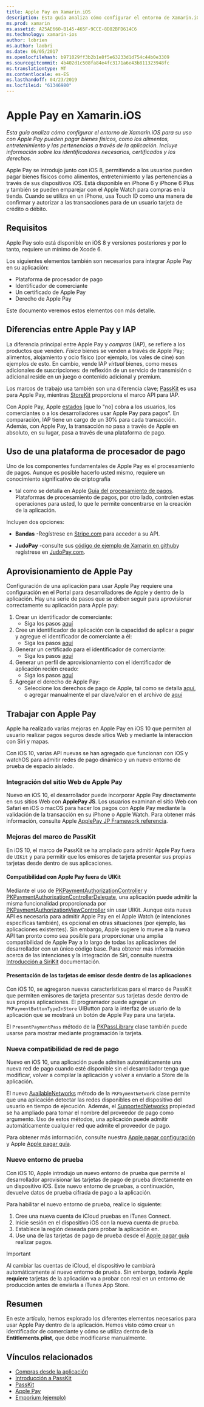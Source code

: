 ```yaml
---
title: Apple Pay en Xamarin.iOS
description: Esta guía analiza cómo configurar el entorno de Xamarin.iOS para su uso con Apple Pay pueden pagar bienes físicos, como los alimentos, entretenimiento y las pertenencias a través de la aplicación. Incluye información sobre los identificadores necesarios, certificados y los derechos.
ms.prod: xamarin
ms.assetid: A25AE660-B145-465F-9CCE-8D82BFD614C6
ms.technology: xamarin-ios
author: lobrien
ms.author: laobri
ms.date: 06/05/2017
ms.openlocfilehash: b971029ff3b2b1e8f5e63233d1d754c44b0e3309
ms.sourcegitcommit: 4b402d1c508fa84e4fc3171a6e43b811323948fc
ms.translationtype: MT
ms.contentlocale: es-ES
ms.lasthandoff: 04/23/2019
ms.locfileid: "61346980"
---
```

# <a name="apple-pay-in-xamarinios"></a>Apple Pay en Xamarin.iOS

_Esta guía analiza cómo configurar el entorno de Xamarin.iOS para su uso con Apple Pay pueden pagar bienes físicos, como los alimentos, entretenimiento y las pertenencias a través de la aplicación. Incluye información sobre los identificadores necesarios, certificados y los derechos._

Apple Pay se introdujo junto con iOS 8, permitiendo a los usuarios pueden pagar bienes físicos como alimentos, entretenimiento y las pertenencias a través de sus dispositivos iOS. Está disponible en iPhone 6 y iPhone 6 Plus y también se pueden emparejar con el Apple Watch para compras en la tienda. Cuando se utiliza en un iPhone, usa Touch ID como una manera de confirmar y autorizar a las transacciones para de un usuario tarjeta de crédito o débito.

## <a name="requirements"></a>Requisitos

Apple Pay solo está disponible en iOS 8 y versiones posteriores y por lo tanto, requiere un mínimo de Xcode 6.

Los siguientes elementos también son necesarios para integrar Apple Pay en su aplicación:

 - Plataforma de procesador de pago
 - Identificador de comerciante
 - Un certificado de Apple Pay
 - Derecho de Apple Pay

Este documento veremos estos elementos con más detalle.

## <a name="differences-between-apple-pay-and-iap"></a>Diferencias entre Apple Pay y IAP

La diferencia principal entre Apple Pay y *compras* (IAP), se refiere a los productos que venden. *Física* bienes se venden a través de Apple Pay; alimentos, alojamiento y ocio físico (por ejemplo, los vales de cine) son ejemplos de esto. En cambio, vende IAP *virtual* bienes, como meses adicionales de suscripciones: de reflexión de un servicio de transmisión o adicional reside en un juego o contenido adicional y premium.

Los marcos de trabajo usa también son una diferencia clave; [PassKit](https://developer.apple.com/library/ios/documentation/PassKit/Reference/PKPaymentAuthorizationViewController_Ref/) es usa para Apple Pay, mientras [StoreKit](https://developer.apple.com/library/ios/documentation/PassKit/Reference/PKPaymentAuthorizationViewController_Ref/) proporciona el marco API para IAP.

Con Apple Pay, Apple [estados](https://developer.apple.com/apple-pay/Getting-Started-with-Apple-Pay.pdf) [que lo "no] cobra a los usuarios, los comerciantes o a los desarrolladores usar Apple Pay para pagos". En comparación, IAP tiene un cargo de un 30% para cada transacción. Además, con Apple Pay, la transacción no pasa a través de Apple en absoluto, en su lugar, pasa a través de una plataforma de pago.

## <a name="using-a-payment-processor-platform"></a>Uso de una plataforma de procesador de pago

Uno de los componentes fundamentales de Apple Pay es el procesamiento de pagos. Aunque es posible hacerlo usted mismo, requiere un conocimiento significativo de criptografía
- tal como se detalla en Apple [Guía del procesamiento de pagos](https://developer.apple.com/library/ios/ApplePay_Guide/ProcessPayment.html).
Plataformas de procesamiento de pagos, por otro lado, controlen estas operaciones para usted, lo que le permite concentrarse en la creación de la aplicación.

Incluyen dos opciones:

- **Bandas** -Regístrese en [Stripe.com](https://stripe.com/) para acceder a su API.

- **JudoPay** -consulte sus [código de ejemplo de Xamarin en github](https://github.com/Judopay/Xamarin-Sample-App)y regístrese en [JudoPay.com](https://www.judopay.com/).

## <a name="provisioning-for-apple-pay"></a>Aprovisionamiento de Apple Pay

Configuración de una aplicación para usar Apple Pay requiere una configuración en el Portal para desarrolladores de Apple y dentro de la aplicación. Hay una serie de pasos que se deben seguir para aprovisionar correctamente su aplicación para Apple pay:

1. Crear un identificador de comerciante:
    - Siga los pasos [aquí](~/ios/deploy-test/provisioning/capabilities/apple-pay-capabilities.md#merchantid)
2. Cree un identificador de aplicación con la capacidad de aplicar a pagar y agregue el identificador de comerciante a él:
    - Siga los pasos [aquí](~/ios/deploy-test/provisioning/capabilities/apple-pay-capabilities.md#appid)
3. Generar un certificado para el identificador de comerciante:
    - Siga los pasos [aquí](~/ios/deploy-test/provisioning/capabilities/apple-pay-capabilities.md#certificate)
4. Generar un perfil de aprovisionamiento con el identificador de aplicación recién creado:
    - Siga los pasos [aquí](~/ios/get-started/installation/device-provisioning/manual-provisioning.md#provisioning)
5. Agregar el derecho de Apple Pay:
    - Seleccione los derechos de pago de Apple, tal como se detalla [aquí](~/ios/deploy-test/provisioning/entitlements.md), o agregar manualmente el par clave/valor en el archivo de [aquí](~/ios/deploy-test/provisioning/entitlements.md)

## <a name="working-with-apple-pay"></a>Trabajar con Apple Pay

Apple ha realizado varias mejoras en Apple Pay en iOS 10 que permiten al usuario realizar pagos seguros desde sitios Web y mediante la interacción con Siri y mapas.

Con iOS 10, varias API nuevas se han agregado que funcionan con iOS y watchOS para admitir redes de pago dinámico y un nuevo entorno de prueba de espacio aislado.

### <a name="apple-pay-website-integration"></a>Integración del sitio Web de Apple Pay

Nuevo en iOS 10, el desarrollador puede incorporar Apple Pay directamente en sus sitios Web con **ApplePay JS**. Los usuarios examinan el sitio Web con Safari en iOS o macOS para hacer los pagos con Apple Pay mediante la validación de la transacción en su iPhone o Apple Watch. Para obtener más información, consulte Apple [ApplePay JP Framework referencia](https://developer.apple.com/reference/applepayjs).

### <a name="passkit-framework-enhancements"></a>Mejoras del marco de PassKit

En iOS 10, el marco de PassKit se ha ampliado para admitir Apple Pay fuera de `UIKit` y para permitir que los emisores de tarjeta presentar sus propias tarjetas desde dentro de sus aplicaciones.


#### <a name="supporting-apple-pay-outside-of-uikit"></a>Compatibilidad con Apple Pay fuera de UIKit

Mediante el uso de [PKPaymentAuthorizationController](https://developer.apple.com/reference/passkit/pkpaymentauthorizationcontroller) y [PKPaymentAuthorixationControllerDelegate](https://developer.apple.com/reference/passkit/pkpaymentauthorizationcontrollerdelegate), una aplicación puede admitir la misma funcionalidad proporcionada por [ PKPaymentAuthorizationViewController](https://developer.apple.com/reference/passkit/pkpaymentauthorizationviewcontroller) sin usar UIKit. Aunque esta nueva API es necesaria para admitir Apple Pay en el Apple Watch (e intenciones específicas también), es opcional en otras situaciones (por ejemplo, las aplicaciones existentes). Sin embargo, Apple sugiere lo mueve a la nueva API tan pronto como sea posible para proporcionar una amplia compatibilidad de Apple Pay a lo largo de todas las aplicaciones del desarrollador con un único código base. Para obtener más información acerca de las intenciones y la integración de Siri, consulte nuestra [Introducción a SiriKit](~/ios/platform/sirikit/index.md) documentación.

#### <a name="presenting-issuer-cards-from-within-apps"></a>Presentación de las tarjetas de emisor desde dentro de las aplicaciones

Con iOS 10, se agregaron nuevas características para el marco de PassKit que permiten emisores de tarjeta presentar sus tarjetas desde dentro de sus propias aplicaciones. El programador puede agregar un `PKPaymentButtonTypeInStore` UIButton para la interfaz de usuario de la aplicación que se mostrará un botón de Apple Pay para una tarjeta.

El `PresentPaymentPass` método de la [PKPassLibrary](https://developer.apple.com/reference/passkit/pkpasslibrary) clase también puede usarse para mostrar mediante programación la tarjeta.

### <a name="new-payment-network-support"></a>Nueva compatibilidad de red de pago

Nuevo en iOS 10, una aplicación puede admiten automáticamente una nueva red de pago cuando esté disponible sin el desarrollador tenga que modificar, volver a compilar la aplicación y volver a enviarlo a Store de la aplicación.

El nuevo [AvailableNetworks](https://developer.apple.com/reference/passkit/pkpaymentrequest/1833288-availablenetworks) método de la `PKPaymentNetwork` clase permite que una aplicación detectar las redes disponibles en el dispositivo del usuario en tiempo de ejecución. Además, el [SupportedNetworks](https://developer.apple.com/reference/passkit/pkpaymentrequest/1619329-supportednetworks) propiedad se ha ampliado para tomar el nombre del proveedor de pago como argumento. Uso de estos métodos, una aplicación puede admitir automáticamente cualquier red que admite el proveedor de pago.

Para obtener más información, consulte nuestra [Apple pagar configuración](~/ios/platform/apple-pay.md) y Apple [Apple pagar guía](https://developer.apple.com/apple-pay/).

### <a name="new-testing-environment"></a>Nuevo entorno de prueba

Con iOS 10, Apple introdujo un nuevo entorno de prueba que permite al desarrollador aprovisionar las tarjetas de pago de prueba directamente en un dispositivo iOS. Este nuevo entorno de pruebas, a continuación, devuelve datos de prueba cifrada de pago a la aplicación.

Para habilitar el nuevo entorno de prueba, realice lo siguiente:

1. Cree una nueva cuenta de iCloud pruebas en iTunes Connect.
2. Inicie sesión en el dispositivo iOS con la nueva cuenta de prueba.
3. Establece la región deseada para probar la aplicación en.
4. Use una de las tarjetas de pago de prueba desde el [Apple pagar guía](https://developer.apple.com/apple-pay/) realizar pagos.

> [!IMPORTANT]
> Al cambiar las cuentas de iCloud, el dispositivo le cambiará automáticamente al nuevo entorno de prueba. Sin embargo, todavía Apple **requiere** tarjetas de la aplicación va a probar con real en un entorno de producción antes de enviarla a iTunes App Store.

## <a name="summary"></a>Resumen

En este artículo, hemos explorado los diferentes elementos necesarios para usar Apple Pay dentro de la aplicación. Hemos visto cómo crear un identificador de comerciante y cómo se utiliza dentro de la **Entitlements.plist**, que debe modificarse manualmente.

## <a name="related-links"></a>Vínculos relacionados

- [Compras desde la aplicación](~/ios/platform/in-app-purchasing/index.md)
- [Introducción a PassKit](~/ios/platform/passkit.md)
- [PassKit](https://developer.apple.com/library/ios/documentation/PassKit/Reference/PKPaymentAuthorizationViewController_Ref/)
- [Apple Pay](https://developer.apple.com/apple-pay/)
- [Emporium (ejemplo)](https://developer.xamarin.com/samples/monotouch/ios9/Emporium/)
